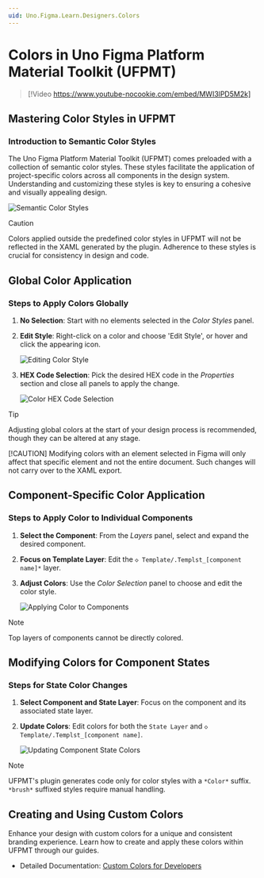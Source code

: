```yaml
---
uid: Uno.Figma.Learn.Designers.Colors
---
```


# Colors in Uno Figma Platform Material Toolkit (UFPMT)

> [!Video https://www.youtube-nocookie.com/embed/MWI3lPD5M2k]

## Mastering Color Styles in UFPMT

### Introduction to Semantic Color Styles

The Uno Figma Platform Material Toolkit (UFPMT) comes preloaded with a collection of semantic color styles. These styles facilitate the application of project-specific colors across all components in the design system. Understanding and customizing these styles is key to ensuring a cohesive and visually appealing design.

![Semantic Color Styles](assets/colors1.png)

> [!CAUTION]
> Colors applied outside the predefined color styles in UFPMT will not be reflected in the XAML generated by the plugin. Adherence to these styles is crucial for consistency in design and code.

## Global Color Application

### Steps to Apply Colors Globally

1. **No Selection**: Start with no elements selected in the *Color Styles* panel.
2. **Edit Style**: Right-click on a color and choose 'Edit Style', or hover and click the appearing icon.

   ![Editing Color Style](assets/color-edit.png)

3. **HEX Code Selection**: Pick the desired HEX code in the *Properties* section and close all panels to apply the change.

   ![Color HEX Code Selection](assets/color-edit-properties.png)

> [!TIP]
> Adjusting global colors at the start of your design process is recommended, though they can be altered at any stage.
>
> [!CAUTION]
> Modifying colors with an element selected in Figma will only affect that specific element and not the entire document. Such changes will not carry over to the XAML export.

## Component-Specific Color Application

### Steps to Apply Color to Individual Components

1. **Select the Component**: From the *Layers* panel, select and expand the desired component.
2. **Focus on Template Layer**: Edit the `◇ Template/.Templst_[component name]*` layer.
3. **Adjust Colors**: Use the *Color Selection* panel to choose and edit the color style.

   ![Applying Color to Components](assets/colors-apply.png)

> [!NOTE]
> Top layers of components cannot be directly colored.

## Modifying Colors for Component States

### Steps for State Color Changes

1. **Select Component and State Layer**: Focus on the component and its associated state layer.
2. **Update Colors**: Edit colors for both the `State Layer` and `◇ Template/.Templst_[component name]`.

   ![Updating Component State Colors](assets/colors-update.png)

> [!NOTE]
> UFPMT's plugin generates code only for color styles with a `*Color*` suffix. `*brush*` suffixed styles require manual handling.

## Creating and Using Custom Colors

Enhance your design with custom colors for a unique and consistent branding experience. Learn how to create and apply these colors within UFPMT through our guides.

- Detailed Documentation: [Custom Colors for Developers](../developers/custom-colors.md)
